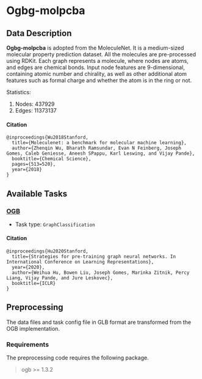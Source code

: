 # Ogbg-molpcba
## Data Description
**Ogbg-molpcba** is adopted from the MoleculeNet. It is a medium-sized molecular property prediction dataset. All the molecules are pre-processed using RDKit. Each graph represents a molecule, where nodes are atoms, and edges are chemical bonds. Input node features are 9-dimensional, containing atomic number and chirality, as well as other additional atom features such as formal charge and whether the atom is in the ring or not.  

Statistics:
1. Nodes: 437929
2. Edges: 11373137

#### Citation
```
@inproceedings{Wu2018Stanford,
  title={Moleculenet: a benchmark for molecular machine learning},
  author={Zhenqin Wu, Bharath Ramsundar, Evan N Feinberg, Joseph Gomes, Caleb Geniesse, Aneesh SPappu, Karl Leswing, and Vijay Pande},
  booktitle={Chemical Science},
  pages={513=520},
  year={2018}
}
```

## Available Tasks
### [OGB](https://ogb.stanford.edu/)
- Task type: `GraphClassification`

#### Citation
``` 
@inproceedings{Hu2020Stanford,
  title={Strategies for pre-training graph neural networks. In International Conference on Learning Representations},
  year={2020},
  author={Weihua Hu, Bowen Liu, Joseph Gomes, Marinka Zitnik, Percy Liang, Vijay Pande, and Jure Leskovec},
  booktitle={ICLR}
}
```

## Preprocessing
The data files and task config file in GLB format are transformed from the OGB implementation. 

### Requirements
The preprocessing code requires the following package.

> ogb >= 1.3.2
